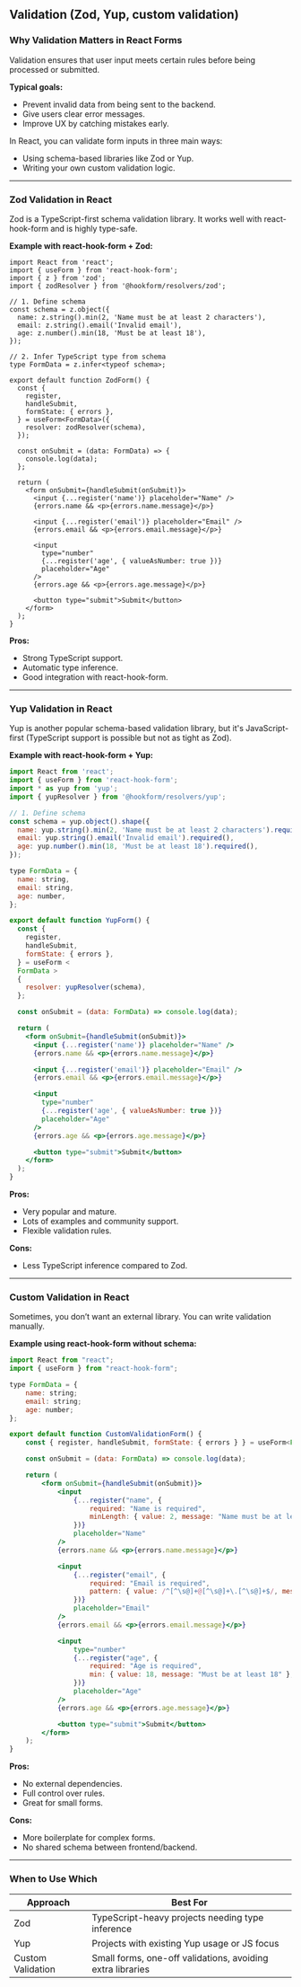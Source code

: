 ## Validation (Zod, Yup, custom validation)

### Why Validation Matters in React Forms

Validation ensures that user input meets certain rules before being processed or submitted.

**Typical goals:**

- Prevent invalid data from being sent to the backend.
- Give users clear error messages.
- Improve UX by catching mistakes early.

In React, you can validate form inputs in three main ways:

- Using schema-based libraries like Zod or Yup.
- Writing your own custom validation logic.

---

### Zod Validation in React

Zod is a TypeScript-first schema validation library. It works well with react-hook-form and is highly type-safe.

**Example with react-hook-form + Zod:**

```tsx
import React from 'react';
import { useForm } from 'react-hook-form';
import { z } from 'zod';
import { zodResolver } from '@hookform/resolvers/zod';

// 1. Define schema
const schema = z.object({
  name: z.string().min(2, 'Name must be at least 2 characters'),
  email: z.string().email('Invalid email'),
  age: z.number().min(18, 'Must be at least 18'),
});

// 2. Infer TypeScript type from schema
type FormData = z.infer<typeof schema>;

export default function ZodForm() {
  const {
    register,
    handleSubmit,
    formState: { errors },
  } = useForm<FormData>({
    resolver: zodResolver(schema),
  });

  const onSubmit = (data: FormData) => {
    console.log(data);
  };

  return (
    <form onSubmit={handleSubmit(onSubmit)}>
      <input {...register('name')} placeholder="Name" />
      {errors.name && <p>{errors.name.message}</p>}

      <input {...register('email')} placeholder="Email" />
      {errors.email && <p>{errors.email.message}</p>}

      <input
        type="number"
        {...register('age', { valueAsNumber: true })}
        placeholder="Age"
      />
      {errors.age && <p>{errors.age.message}</p>}

      <button type="submit">Submit</button>
    </form>
  );
}
```

**Pros:**

- Strong TypeScript support.
- Automatic type inference.
- Good integration with react-hook-form.

---

### Yup Validation in React

Yup is another popular schema-based validation library, but it's JavaScript-first (TypeScript support is possible but not as tight as Zod).

**Example with react-hook-form + Yup:**

```jsx
import React from 'react';
import { useForm } from 'react-hook-form';
import * as yup from 'yup';
import { yupResolver } from '@hookform/resolvers/yup';

// 1. Define schema
const schema = yup.object().shape({
  name: yup.string().min(2, 'Name must be at least 2 characters').required(),
  email: yup.string().email('Invalid email').required(),
  age: yup.number().min(18, 'Must be at least 18').required(),
});

type FormData = {
  name: string,
  email: string,
  age: number,
};

export default function YupForm() {
  const {
    register,
    handleSubmit,
    formState: { errors },
  } = useForm <
  FormData >
  {
    resolver: yupResolver(schema),
  };

  const onSubmit = (data: FormData) => console.log(data);

  return (
    <form onSubmit={handleSubmit(onSubmit)}>
      <input {...register('name')} placeholder="Name" />
      {errors.name && <p>{errors.name.message}</p>}

      <input {...register('email')} placeholder="Email" />
      {errors.email && <p>{errors.email.message}</p>}

      <input
        type="number"
        {...register('age', { valueAsNumber: true })}
        placeholder="Age"
      />
      {errors.age && <p>{errors.age.message}</p>}

      <button type="submit">Submit</button>
    </form>
  );
}
```

**Pros:**

- Very popular and mature.
- Lots of examples and community support.
- Flexible validation rules.

**Cons:**

- Less TypeScript inference compared to Zod.

---

### Custom Validation in React

Sometimes, you don’t want an external library. You can write validation manually.

**Example using react-hook-form without schema:**

```jsx
import React from "react";
import { useForm } from "react-hook-form";

type FormData = {
	name: string;
	email: string;
	age: number;
};

export default function CustomValidationForm() {
	const { register, handleSubmit, formState: { errors } } = useForm<FormData>();

	const onSubmit = (data: FormData) => console.log(data);

	return (
		<form onSubmit={handleSubmit(onSubmit)}>
			<input
				{...register("name", {
					required: "Name is required",
					minLength: { value: 2, message: "Name must be at least 2 characters" },
				})}
				placeholder="Name"
			/>
			{errors.name && <p>{errors.name.message}</p>}

			<input
				{...register("email", {
					required: "Email is required",
					pattern: { value: /^[^\s@]+@[^\s@]+\.[^\s@]+$/, message: "Invalid email" },
				})}
				placeholder="Email"
			/>
			{errors.email && <p>{errors.email.message}</p>}

			<input
				type="number"
				{...register("age", {
					required: "Age is required",
					min: { value: 18, message: "Must be at least 18" },
				})}
				placeholder="Age"
			/>
			{errors.age && <p>{errors.age.message}</p>}

			<button type="submit">Submit</button>
		</form>
	);
}
```

**Pros:**

- No external dependencies.
- Full control over rules.
- Great for small forms.

**Cons:**

- More boilerplate for complex forms.
- No shared schema between frontend/backend.

---

### When to Use Which

| Approach          | Best For                                                   |
| ----------------- | ---------------------------------------------------------- |
| Zod               | TypeScript-heavy projects needing type inference           |
| Yup               | Projects with existing Yup usage or JS focus               |
| Custom Validation | Small forms, one-off validations, avoiding extra libraries |
